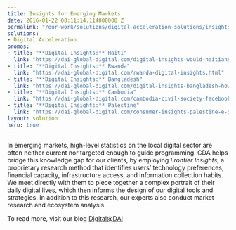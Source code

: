 ```yaml
---
title: Insights for Emerging Markets
date: 2016-01-22 00:11:14.114000000 Z
permalink: "/our-work/solutions/digital-acceleration-solutions/insights-for-emerging-markets"
solutions:
- Digital Acceleration
promos:
- title: "**Digital Insights:** Haiti"
  link: "https://dai-global-digital.com/digital-insights-would-haitians-use-mobile-money-for-banking.html"
- title: "**Digital Insights:** Rwanda"
  link: "https://dai-global-digital.com/rwanda-digital-insights.html"
- title: "**Digital Insights:** Bangladesh"
  link: "https://dai-global-digital.com/digital-insights-bangladesh-how-urban-youth-stay-connected.html"
- title: "**Digital Insights:** Cambodia"
  link: "https://dai-global-digital.com/cambodia-civil-society-facebook.html"
- title: "**Digital Insights:** Palestine"
  link: "https://dai-global-digital.com/consumer-insights-palestine-e-governance-readiness.html"
layout: solution
hero: true
---
```


In emerging markets, high-level statistics on the local digital sector are often neither current nor targeted enough to guide programming. CDA helps bridge this knowledge gap for our clients, by employing *Frontier Insights*, a proprietary research method that identifies users’ technology preferences, financial capacity, infrastructure access, and information collection habits. We meet directly with them to piece together a complex portrait of their daily digital lives, which then informs the design of our digital tools and strategies. In addition to this research, our experts also conduct market research and ecosystem analysis.   

To read more, visit our blog [Digital@DAI](https://dai-global-digital.com)